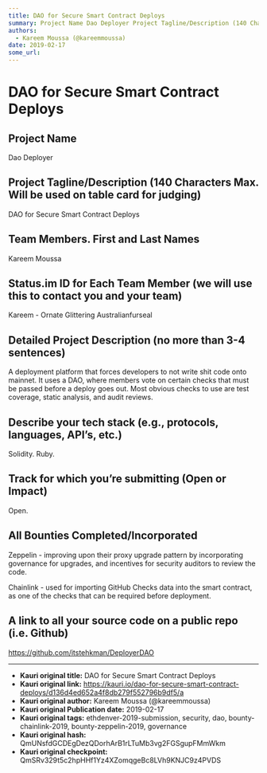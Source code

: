 ```yaml
---
title: DAO for Secure Smart Contract Deploys
summary: Project Name Dao Deployer Project Tagline/Description (140 Characters Max. Will be used on table card for judging) DAO for Secure Smart Contract Deploys Team Members. First and Last Names Kareem Moussa Status.im ID for Each Team Member (we will use this to contact you and your team) Kareem - Ornate Glittering Australianfurseal Detailed Project Description (no more than 3-4 sentences) A deployment platform that forces developers to not write shit code onto mainnet. It uses a DAO, where members vo
authors:
  - Kareem Moussa (@kareemmoussa)
date: 2019-02-17
some_url: 
---
```


# DAO for Secure Smart Contract Deploys



## Project Name

Dao Deployer

## Project Tagline/Description (140 Characters Max. Will be used on table card for judging)

DAO for Secure Smart Contract Deploys

## Team Members. First and Last Names

Kareem Moussa

## Status.im ID for Each Team Member (we will use this to contact you and your team)

Kareem - Ornate Glittering Australianfurseal

## Detailed Project Description (no more than 3-4 sentences)

A deployment platform that forces developers to not write shit code onto mainnet. It uses a DAO, where members vote on certain checks that must be passed before a deploy goes out. Most obvious checks to use are test coverage, static analysis, and audit reviews.

## Describe your tech stack (e.g., protocols, languages, API’s, etc.)

Solidity. Ruby. 

## Track for which you’re submitting (Open or Impact)

Open.

## All Bounties Completed/Incorporated

Zeppelin - improving upon their proxy upgrade pattern by incorporating governance for upgrades, and incentives for security auditors to review the code.

Chainlink - used for importing GitHub Checks data into the smart contract, as one of the checks that can be required before deployment.

## A link to all your source code on a public repo (i.e. Github)

https://github.com/itstehkman/DeployerDAO





---

- **Kauri original title:** DAO for Secure Smart Contract Deploys
- **Kauri original link:** https://kauri.io/dao-for-secure-smart-contract-deploys/d136d4ed652a4f8db279f552796b9df5/a
- **Kauri original author:** Kareem Moussa (@kareemmoussa)
- **Kauri original Publication date:** 2019-02-17
- **Kauri original tags:** ethdenver-2019-submission, security, dao, bounty-chainlink-2019, bounty-zeppelin-2019, governance
- **Kauri original hash:** QmUNsfdGCDEgDezQDorhArB1rLTuMb3vg2FGSgupFMmWkm
- **Kauri original checkpoint:** QmSRv329t5c2hpHHf1Yz4XZomqgeBc8LVh9KNJC9z4PVDS



